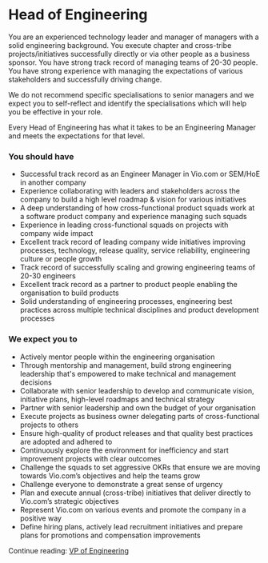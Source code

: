 # Head of Engineering

You are an experienced technology leader and manager of managers with a solid engineering background. You execute chapter and cross-tribe projects/initiatives successfully directly or via other people as a business sponsor. You have strong track record of managing teams of 20-30 people. You have strong experience with managing the expectations of various stakeholders and successfully driving change.

We do not recommend specific specialisations to senior managers and we expect you to self-reflect and identify the specialisations which will help you be effective in your role.

Every Head of Engineering has what it takes to be an Engineering Manager and meets the expectations for that level.

### You should have

- Successful track record as an Engineer Manager in Vio.com or SEM/HoE in another company
- Experience collaborating with leaders and stakeholders across the company to build a high level roadmap & vision for various initiatives
- A deep understanding of how cross-functional product squads work at a software product company and experience managing such squads
- Experience in leading cross-functional squads on projects with company wide impact
- Excellent track record of leading company wide initiatives improving processes, technology, release quality, service reliability, engineering culture or people growth
- Track record of successfully scaling and growing engineering teams of 20-30 engineers
- Excellent track record as a partner to product people enabling the organisation to build products
- Solid understanding of engineering processes, engineering best practices across multiple technical disciplines and product development processes

### We expect you to

- Actively mentor people within the engineering organisation
- Through mentorship and management, build strong engineering leadership that's empowered to make technical and management decisions
- Collaborate with senior leadership to develop and communicate vision, initiative plans, high-level roadmaps and technical strategy
- Partner with senior leadership and own the budget of your organisation
- Execute projects as business owner delegating parts of cross-functional projects to others
- Ensure high-quality of product releases and that quality best practices are adopted and adhered to
- Continuously explore the environment for inefficiency and start improvement projects with clear outcomes
- Challenge the squads to set aggressive OKRs that ensure we are moving towards Vio.com’s objectives and help the teams grow
- Challenge everyone to demonstrate a great sense of urgency
- Plan and execute annual (cross-tribe) initiatives that deliver directly to Vio.com’s strategic objectives
- Represent Vio.com on various events and promote the company in a positive way
- Define hiring plans, actively lead recruitment initiatives and prepare plans for promotions and compensation improvements

Continue reading: [VP of Engineering](vp_of_engineering.md)
